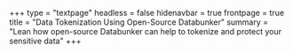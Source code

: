 +++
type = "textpage"
headless = false
hidenavbar = true
frontpage = true
title = "Data Tokenization Using Open-Source Databunker"
summary = "Lean how open-source Databunker can help to tokenize and protect your sensitive data"
+++
